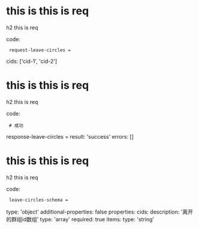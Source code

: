 # this is this is req

h2 this is req

code:

     request-leave-circles =
  cids: ['cid-1', 'cid-2']


# this is this is req

h2 this is req

code:

     # 成功
response-leave-circles =
  result: 'success'
  errors: []


# this is this is req

h2 this is req

code:

     leave-circles-schema =
  type: 'object'
  additional-properties: false
  properties:
    cids:
      description: '离开的群组id数组'
      type: 'array'
      required: true
      items:
        type: 'string'


